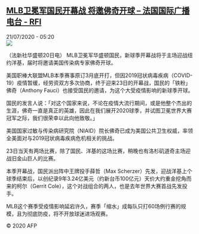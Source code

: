 <!--1595310897000-->
[MLB卫冕军国民开幕战 将邀佛奇开球 – 法国国际广播电台 - RFI](http://www.rfi.fr//cn/contenu/20200721-mlb%E5%8D%AB%E5%86%95%E5%86%9B%E5%9B%BD%E6%B0%91%E5%BC%80%E5%B9%95%E6%88%98-%E5%B0%86%E9%82%80%E4%BD%9B%E5%A5%87%E5%BC%80%E7%90%83)
------

<div>21/07/2020 - 05:20</div><img src="https://s.rfi.fr/media/display/33836f02-cb07-11ea-a50f-005056a964fe/w:310/p:16x9/spo0001b.200721112002.jpg"><div class="t-content__body u-clearfix"><div class="m-interstitial"></div><p>（法新社华盛顿20日电）    MLB卫冕军华盛顿国民，新球季开幕战将于主场迎战纽约洋基，届时将邀请美国传染病专家佛奇开球。</p><p>美国职棒大联盟MLB本季赛事原订3月底开打，但因2019冠状病毒疾病（COVID-19）疫情暂缓，经劳资双方多次协商，终于迎来23日的开幕战，国民的「铁粉」佛奇（Anthony Fauci）也接受国民的邀请，为这个大受疫情影响的新球季开球。</p><p>国民的发言人说：「对这个国家来说，不论在疫情大流行期间，或是他整个杰出的生涯，佛奇一直是真正的英雄，因此在我们展开2020球季，并试图卫冕世界大赛冠军之际，我们很荣幸以此向他致敬。」</p><p>美国国家过敏与传染病研究院（NIAID）院长佛奇已成为美国公共卫生权威，率领全美面对与2019冠状病毒疾病危机相关的挑战。</p><p>23日当天有两场比赛，除了国民、洋基的这场比赛，稍晚也有洛杉矶道奇主场迎战旧金山巨人的比赛。</p><p>本季开幕战，国民派出阵中王牌投手薛哲（Max Scherzer）先发，迎战洋基上个球季结束后，以创纪录9年3.24亿美元（约新台币100亿元）天价大约重金挖角而来的柯尔（Gerrit Cole），这个对战组合的两人，也是去年世界大赛首战先发投手。</p><p>MLB这个赛季受疫情影响延宕许久，赛季「缩水」成每队只打60场例行赛的规模，且为彻底防疫，将不开放球迷进场观赛。</p><p class="t-copyright">© 2020 AFP</p>        </div>
